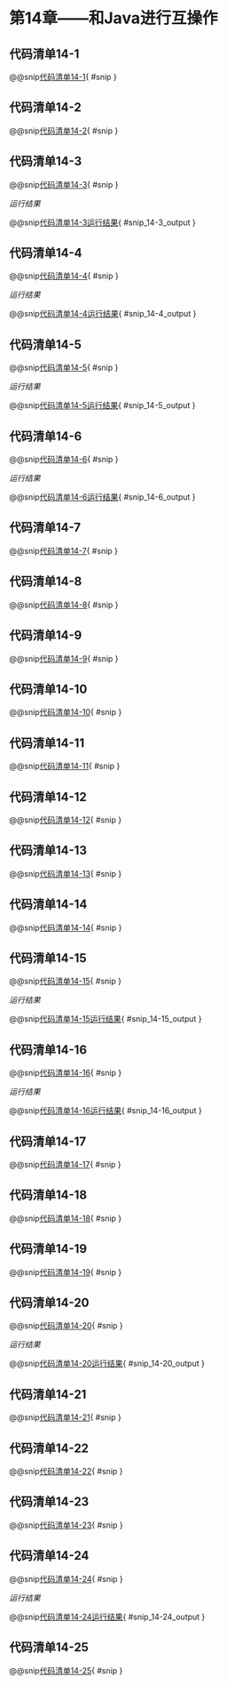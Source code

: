 # 第14章——和Java进行互操作

## 代码清单14-1

@@snip[代码清单14-1](../../main/scala/chapter14/Person.scala){ #snip }

## 代码清单14-2

@@snip[代码清单14-2](../../main/scala/chapter14/Dog.scala){ #snip }

## 代码清单14-3

@@snip[代码清单14-3](../../main/scala/chapter14/usePerson.scala){ #snip }

*运行结果*

@@snip[代码清单14-3运行结果](../../main/scala/chapter14/shoutput/RunUsePerson.output){ #snip_14-3_output }

## 代码清单14-4

@@snip[代码清单14-4](../../main/scala/chapter14/UsePersonClass.scala){ #snip }

*运行结果*

@@snip[代码清单14-4运行结果](../../main/scala/chapter14/shoutput/RunUsePersonClass.output){ #snip_14-4_output }

## 代码清单14-5

@@snip[代码清单14-5](../../main/scala/chapter14/UseJDKClass.scala){ #snip }

*运行结果*

@@snip[代码清单14-5运行结果](../../main/scala/chapter14/shoutput/RunUseJDKClass.output){ #snip_14-5_output }

## 代码清单14-6

@@snip[代码清单14-6](../../main/scala/chapter14/usingjava/InvestmentType.java){ #snip }

*运行结果*

@@snip[代码清单14-6运行结果](../../main/scala/chapter14/shoutput/RunUseInvestment.output){ #snip_14-6_output }

## 代码清单14-7

@@snip[代码清单14-7](../../main/scala/chapter14/usingjava/Investment.java){ #snip }

## 代码清单14-8

@@snip[代码清单14-8](../../main/scala/chapter14/UseInvestment.scala){ #snip }

## 代码清单14-9

@@snip[代码清单14-9](../../main/scala/chapter14/UseInvestmentError.scala){ #snip }

## 代码清单14-10

@@snip[代码清单14-10](../../main/scala/chapter14/UseInvestmentYield.scala){ #snip }

## 代码清单14-11

@@snip[代码清单14-11](../../main/scala/chapter14/Car.scala){ #snip }

## 代码清单14-12

@@snip[代码清单14-12](../../main/scala/chapter14/UseCar.java){ #snip }

## 代码清单14-13

@@snip[代码清单14-13](../../main/scala/chapter14/Writable.scala){ #snip }

## 代码清单14-14

@@snip[代码清单14-14](../../main/scala/chapter14/AWritableJavaClass.java){ #snip }

## 代码清单14-15

@@snip[代码清单14-15](../../main/scala/chapter14/Printable.scala){ #snip }

*运行结果*

@@snip[代码清单14-15运行结果](../../main/scala/chapter14/shoutput/CompileAPrintable.output){ #snip_14-15_output }

## 代码清单14-16

@@snip[代码清单14-16](../../main/scala/chapter14/APrintable.java){ #snip }

*运行结果*

@@snip[代码清单14-16运行结果](../../main/scala/chapter14/shoutput/CompileAPrintable.output){ #snip_14-16_output }

## 代码清单14-17

@@snip[代码清单14-17](../../main/scala/chapter14/Single.scala){ #snip }

## 代码清单14-18

@@snip[代码清单14-18](../../main/scala/chapter14/SingleUser.java){ #snip }

## 代码清单14-19

@@snip[代码清单14-19](../../main/scala/chapter14/Buddy.scala){ #snip }

## 代码清单14-20

@@snip[代码清单14-20](../../main/scala/chapter14/BuddyUser.java){ #snip }

*运行结果*

@@snip[代码清单14-20运行结果](../../main/scala/chapter14/shoutput/RunBuddy.output){ #snip_14-20_output }

## 代码清单14-21

@@snip[代码清单14-21](../../main/scala/chapter14/BirdWithProblem.scala){ #snip }

## 代码清单14-22

@@snip[代码清单14-22](../../main/scala/chapter14/Ostrich.scala){ #snip }

## 代码清单14-23

@@snip[代码清单14-23](../../main/scala/chapter14/NoFlyException.scala){ #snip }

## 代码清单14-24

@@snip[代码清单14-24](../../main/scala/chapter14/Penguin.java){ #snip }

*运行结果*

@@snip[代码清单14-24运行结果](../../main/scala/chapter14/shoutput/RunBirdWithProblem.output){ #snip_14-24_output }

## 代码清单14-25

@@snip[代码清单14-25](../../main/scala/chapter14/Bird.scala){ #snip }
